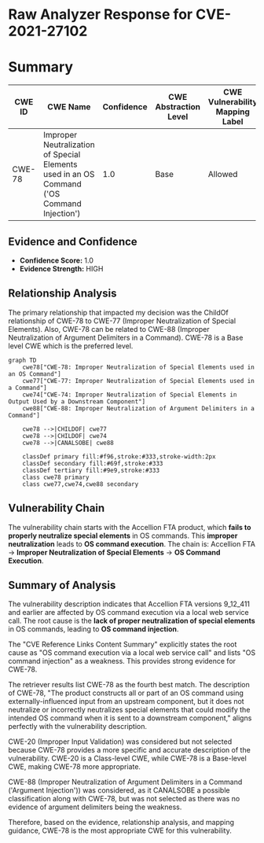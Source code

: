 # Raw Analyzer Response for CVE-2021-27102

# Summary
| CWE ID | CWE Name | Confidence | CWE Abstraction Level | CWE Vulnerability Mapping Label | CWE-Vulnerability Mapping Notes |
|---|---|---|---|---|---|
| CWE-78 | Improper Neutralization of Special Elements used in an OS Command ('OS Command Injection') | 1.0 | Base | Allowed | Primary CWE |

## Evidence and Confidence

*   **Confidence Score:** 1.0
*   **Evidence Strength:** HIGH

## Relationship Analysis
The primary relationship that impacted my decision was the ChildOf relationship of CWE-78 to CWE-77 (Improper Neutralization of Special Elements). Also, CWE-78 can be related to CWE-88 (Improper Neutralization of Argument Delimiters in a Command). CWE-78 is a Base level CWE which is the preferred level.

```mermaid
graph TD
    cwe78["CWE-78: Improper Neutralization of Special Elements used in an OS Command"]
    cwe77["CWE-77: Improper Neutralization of Special Elements used in a Command"]
    cwe74["CWE-74: Improper Neutralization of Special Elements in Output Used by a Downstream Component"]
    cwe88["CWE-88: Improper Neutralization of Argument Delimiters in a Command"]

    cwe78 -->|CHILDOF| cwe77
    cwe78 -->|CHILDOF| cwe74
    cwe78 -->|CANALSOBE| cwe88

    classDef primary fill:#f96,stroke:#333,stroke-width:2px
    classDef secondary fill:#69f,stroke:#333
    classDef tertiary fill:#9e9,stroke:#333
    class cwe78 primary
    class cwe77,cwe74,cwe88 secondary
```

## Vulnerability Chain
The vulnerability chain starts with the Accellion FTA product, which **fails to properly neutralize special elements** in OS commands. This **improper neutralization** leads to **OS command execution**. The chain is:
Accellion FTA -> **Improper Neutralization of Special Elements** -> **OS Command Execution**.

## Summary of Analysis
The vulnerability description indicates that Accellion FTA versions 9_12_411 and earlier are affected by OS command execution via a local web service call. The root cause is the **lack of proper neutralization of special elements** in OS commands, leading to **OS command injection**.

The "CVE Reference Links Content Summary" explicitly states the root cause as "OS command execution via a local web service call" and lists "OS command injection" as a weakness. This provides strong evidence for CWE-78.

The retriever results list CWE-78 as the fourth best match. The description of CWE-78, "The product constructs all or part of an OS command using externally-influenced input from an upstream component, but it does not neutralize or incorrectly neutralizes special elements that could modify the intended OS command when it is sent to a downstream component," aligns perfectly with the vulnerability description.

CWE-20 (Improper Input Validation) was considered but not selected because CWE-78 provides a more specific and accurate description of the vulnerability. CWE-20 is a Class-level CWE, while CWE-78 is a Base-level CWE, making CWE-78 more appropriate.

CWE-88 (Improper Neutralization of Argument Delimiters in a Command ('Argument Injection')) was considered, as it CANALSOBE a possible classification along with CWE-78, but was not selected as there was no evidence of argument delimiters being the weakness.

Therefore, based on the evidence, relationship analysis, and mapping guidance, CWE-78 is the most appropriate CWE for this vulnerability.